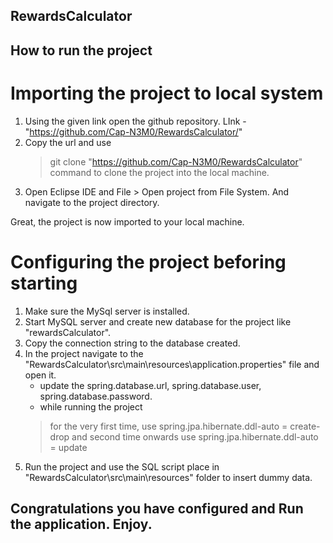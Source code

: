 ## RewardsCalculator

## How to run the project

# Importing the project to local system

1. Using the given link open the github repository. LInk - "https://github.com/Cap-N3M0/RewardsCalculator/"
2. Copy the url and use
     > git clone "https://github.com/Cap-N3M0/RewardsCalculator"
     command to clone the project into the local machine.
3. Open Eclipse IDE and File > Open project from File System. And navigate to the project directory.

Great, the project is now imported to your local machine.

# Configuring the project beforing starting

1. Make sure the MySql server is installed.
2. Start MySQL server and create new database for the project like "rewardsCalculator".
3. Copy the connection string to the database created.
4. In the project navigate to the "RewardsCalculator\src\main\resources\application.properties" file and open it.
   -  update the spring.database.url, spring.database.user, spring.database.password.
   -  while running the project
     >  for the very first time, use spring.jpa.hibernate.ddl-auto = create-drop
     >  and second time onwards use spring.jpa.hibernate.ddl-auto = update
5. Run the project and use the SQL script place in "RewardsCalculator\src\main\resources" folder to insert dummy data.

## Congratulations you have configured and Run the application. Enjoy.
